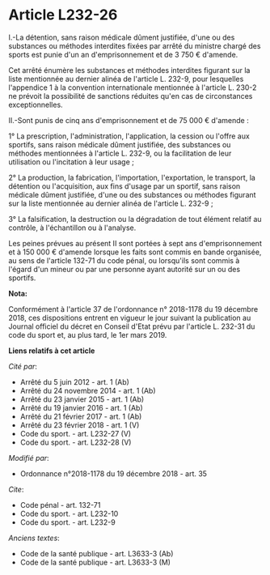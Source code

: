 # Article L232-26

I.-La détention, sans raison médicale dûment justifiée, d'une ou des substances ou méthodes interdites fixées par arrêté du
ministre chargé des sports est punie d'un an d'emprisonnement et de 3 750 € d'amende.

Cet arrêté énumère les substances et méthodes interdites figurant sur la liste mentionnée au dernier alinéa de l'article L.
232-9, pour lesquelles l'appendice 1 à la convention internationale mentionnée à l'article L. 230-2 ne prévoit la possibilité
de sanctions réduites qu'en cas de circonstances exceptionnelles.

II.-Sont punis de cinq ans d'emprisonnement et de 75 000 € d'amende :

1° La prescription, l'administration, l'application, la cession ou l'offre aux sportifs, sans raison médicale dûment
justifiée, des substances ou méthodes mentionnées à l'article L. 232-9, ou la facilitation de leur utilisation ou
l'incitation à leur usage ;

2° La production, la fabrication, l'importation, l'exportation, le transport, la détention ou l'acquisition, aux fins d'usage
par un sportif, sans raison médicale dûment justifiée, d'une ou des substances ou méthodes figurant sur la liste mentionnée
au dernier alinéa de l'article L. 232-9 ;

3° La falsification, la destruction ou la dégradation de tout élément relatif au contrôle, à l'échantillon ou à l'analyse.

Les peines prévues au présent II sont portées à sept ans d'emprisonnement et à 150 000 € d'amende lorsque les faits sont
commis en bande organisée, au sens de l'article 132-71 du code pénal, ou lorsqu'ils sont commis à l'égard d'un mineur ou par
une personne ayant autorité sur un ou des sportifs.

**Nota:**

Conformément à l'article 37 de l'ordonnance n° 2018-1178 du 19 décembre 2018, ces dispositions entrent en vigueur le jour
suivant la publication au Journal officiel du décret en Conseil d'Etat prévu par l'article L. 232-31 du code du sport et, au
plus tard, le 1er mars 2019.

**Liens relatifs à cet article**

_Cité par_:

  - Arrêté du 5 juin 2012 - art. 1 (Ab)
  - Arrêté du 24 novembre 2014 - art. 1 (Ab)
  - Arrêté du 23 janvier 2015 - art. 1 (Ab)
  - Arrêté du 19 janvier 2016 - art. 1 (Ab)
  - Arrêté du 21 février 2017 - art. 1 (Ab)
  - Arrêté du 23 février 2018 - art. 1 (V)
  - Code du sport. - art. L232-27 (V)
  - Code du sport. - art. L232-28 (V)

_Modifié par_:

  - Ordonnance n°2018-1178 du 19 décembre 2018 - art. 35

_Cite_:

  - Code pénal - art. 132-71
  - Code du sport. - art. L232-10
  - Code du sport. - art. L232-9

_Anciens textes_:

  - Code de la santé publique - art. L3633-3 (Ab)
  - Code de la santé publique - art. L3633-3 (M)
